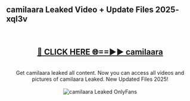 <h2>camilaara Leaked Video + Update Files 2025- xql3v</h2>
<br>
<div align="center">
<h2><a href="https://libra.edu.pl?camilaara" rel="nofollow">🔴 CLICK HERE 🌐==►► camilaara</a></h2>
<br>
Get camilaara leaked all content. Now you can access all videos and pictures of camilaara Leaked. New Updated Files 2025!
<br>
<br>
<a href="https://libra.edu.pl?camilaara" rel="nofollow" data-target="animated-image.originalLink"><img src="https://i.ibb.co.com/WyWwxjT/player-gif2.gif" alt="camilaara Leaked OnlyFans" style="max-width: 100%; display: inline-block;" data-target="animated-image.originalImage"></a>
</div>
<br>